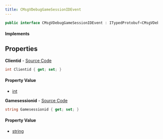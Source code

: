 ```yaml
---
title: CMsgVDebugGameSessionIDEvent
---
```


```csharp
public interface CMsgVDebugGameSessionIDEvent : ITypedProtobuf<CMsgVDebugGameSessionIDEvent>, INativeHandle, INetMessage<CMsgVDebugGameSessionIDEvent>, IDisposable
```

#### Implements

## Properties

**Clientid** - [Source Code](https://github.com/swiftly-solution/swiftlys2/blob/main/managed/src/SwiftlyS2.Generated/Protobufs/Interfaces/CMsgVDebugGameSessionIDEvent.cs#L18)

```csharp
int Clientid { get; set; }
```

#### Property Value

- [int](https://learn.microsoft.com/dotnet/api/system.int32)

**Gamesessionid** - [Source Code](https://github.com/swiftly-solution/swiftlys2/blob/main/managed/src/SwiftlyS2.Generated/Protobufs/Interfaces/CMsgVDebugGameSessionIDEvent.cs#L21)

```csharp
string Gamesessionid { get; set; }
```

#### Property Value

- [string](https://learn.microsoft.com/dotnet/api/system.string)

